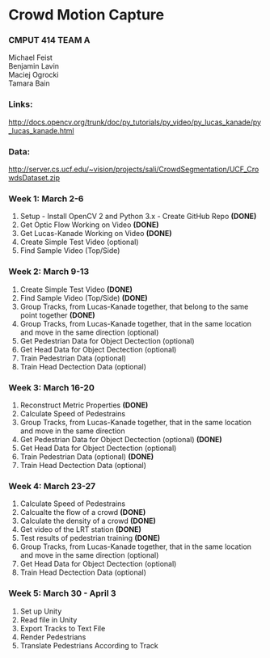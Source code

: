 # Crowd Motion Capture  

### CMPUT 414 TEAM A  
Michael Feist  
Benjamin Lavin  
Maciej Ogrocki  
Tamara Bain  

### Links:  
http://docs.opencv.org/trunk/doc/py_tutorials/py_video/py_lucas_kanade/py_lucas_kanade.html  

### Data:
http://server.cs.ucf.edu/~vision/projects/sali/CrowdSegmentation/UCF_CrowdsDataset.zip


### Week 1: March 2-6  
1. Setup - Install OpenCV 2 and Python 3.x - Create GitHub Repo **(DONE)**
2. Get Optic Flow Working on Video **(DONE)**
3. Get Lucas-Kanade Working on Video **(DONE)**
4. Create Simple Test Video (optional)  
5. Find Sample Video (Top/Side)

### Week 2: March 9-13  
1. Create Simple Test Video  **(DONE)**
2. Find Sample Video (Top/Side) **(DONE)**
3. Group Tracks, from Lucas-Kanade together, that belong to the same point together  **(DONE)**
4. Group Tracks, from Lucas-Kanade together, that in the same location and move in the same direction (optional)
5. Get Pedestrian Data for Object Dectection (optional)
6. Get Head Data for Object Dectection (optional)  
7. Train Pedestrian Data (optional)
8. Train Head Dectection Data (optional)

### Week 3: March 16-20
1. Reconstruct Metric Properties **(DONE)**
2. Calculate Speed of Pedestrains
3. Group Tracks, from Lucas-Kanade together, that in the same location and move in the same direction
4. Get Pedestrian Data for Object Dectection (optional) **(DONE)**
5. Get Head Data for Object Dectection (optional)  
6. Train Pedestrian Data (optional) **(DONE)**
7. Train Head Dectection Data (optional)
 
### Week 4: March 23-27
1. Calculate Speed of Pedestrains
2. Calcualte the flow of a crowd **(DONE)**
3. Calculate the density of a crowd **(DONE)**
4. Get video of the LRT station **(DONE)**
5. Test results of pedestrian training **(DONE)**
6. Group Tracks, from Lucas-Kanade together, that in the same location and move in the same direction (optional)
7. Get Head Data for Object Dectection (optional)  
8. Train Head Dectection Data (optional)

### Week 5: March 30 - April 3
1. Set up Unity
2. Read file in Unity
3. Export Tracks to Text File
4. Render Pedestrians
5. Translate Pedestrians According to Track
